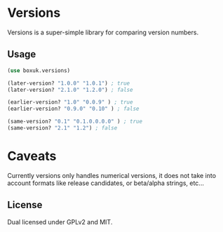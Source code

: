 
# Versions

Versions is a super-simple library for comparing version numbers.

## Usage

```clojure
(use boxuk.versions)

(later-version? "1.0.0" "1.0.1") ; true
(later-version? "2.1.0" "1.2.0") ; false

(earlier-version? "1.0" "0.0.9" ) ; true
(earlier-version? "0.9.0" "0.10" ) ; false

(same-version? "0.1" "0.1.0.0.0.0" ) ; true
(same-version? "2.1" "1.2") ; false
```

# Caveats

Currently versions only handles numerical versions, it does not take into
account formats like release candidates, or beta/alpha strings, etc...

## License

Dual licensed under GPLv2 and MIT.

